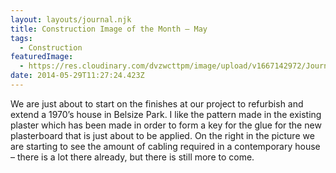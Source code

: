 ```yaml
---
layout: layouts/journal.njk
title: Construction Image of the Month – May
tags:
  - Construction
featuredImage:
  - https://res.cloudinary.com/dvzwcttpm/image/upload/v1667142972/Journals/cioth-201405_ydstdm.gif
date: 2014-05-29T11:27:24.423Z
---
```

We are just about to start on the finishes at our project to refurbish and extend a 1970’s house in Belsize Park. I like the pattern made in the existing plaster which has been made in order to form a key for the glue for the new plasterboard that is just about to be applied. On the right in the picture we are starting to see the amount of cabling required in a contemporary house – there is a lot there already, but there is still more to come.